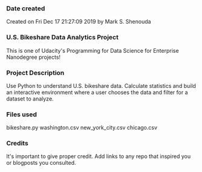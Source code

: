 ### Date created
Created on Fri Dec 17 21:27:09 2019 by Mark S. Shenouda

### U.S. Bikeshare Data Analytics Project
This is one of Udacity's Programming for Data Science for Enterprise Nanodegree projects!

### Project Description
Use Python to understand U.S. bikeshare data.
Calculate statistics and build an interactive environment where a user chooses the data and filter for a dataset to analyze.

### Files used
bikeshare.py
washington.csv
new_york_city.csv
chicago.csv

### Credits
It's important to give proper credit. Add links to any repo that inspired you or blogposts you consulted.

